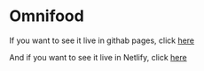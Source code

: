 # Omnifood

If you want to see it live in githab pages, click [here](https://elyashar.github.io/omnifood/)

And if you want to see it live in Netlify, click [here](https://omnifood-elya.netlify.app/)
